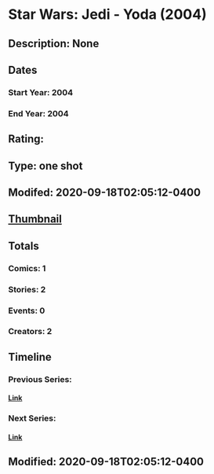 # Star Wars: Jedi - Yoda (2004)
## Description: None
## Dates
### Start Year: 2004
### End Year: 2004
## Rating: 
## Type: one shot
## Modifed: 2020-09-18T02:05:12-0400
## [Thumbnail](http://i.annihil.us/u/prod/marvel/i/mg/b/40/image_not_available.jpg)
## Totals
### Comics: 1
### Stories: 2
### Events: 0
### Creators: 2
## Timeline
### Previous Series: 
#### [Link]()
### Next Series: 
#### [Link]()
## Modified: 2020-09-18T02:05:12-0400